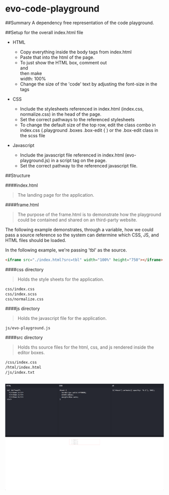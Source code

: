 # evo-code-playground

##Summary
A dependency free representation of the code playground.

##Setup for the overall index.html file

* HTML
    * Copy everything inside the body tags from index.html
    * Paste that into the html of the page.
    * To just show the HTML box, comment out <div id="box2" class="box"> and <div id="box3" class="box"> then make <div id="box1" class="box width-full"> width: 100%
    * Change the size of the 'code' text by adjusting the font-size in the <div class="code-block"> tags

* CSS
    * Include the stylesheets referenced in index.html (index.css, normalize.css) in the head of the page.
    * Set the correct pathways to the referenced stylesheets
    * To change the default size of the top row, edit the class combo in index.css (.playground .boxes .box-edit { ) or the .box-edit class in the scss file

* Javascript
    * Include the javascript file referenced in index.html (evo-playground.js) in a script tag on the page.
    * Set the correct pathway to the referenced javascript file.


##Structure

####index.html
>The landing page for the application.

####frame.html
>The purpose of the frame.html is to demonstrate how the playground could be contained and shared on an third-party website.

The following example demonstrates, through a variable, how we could pass a source reference so the system can determine which CSS, JS, and HTML files should be loaded.

In the following example, we're passing 'tbl' as the source.

```html
<iframe src="./index.html?src=tbl" width="100%" height="750"></iframe>
```

####css directory
>Holds the style sheets for the application.
````shell
css/index.css
css/index.scss
css/normalize.css
````

####js directory
>Holds the javascript file for the application.
````shell
js/evo-playground.js
````
####src directory
>Holds ths source files for the html, css, and js rendered inside the editor boxes.
````shell
/css/index.css
/html/index.html
/js/index.txt
````

##
![Code Playground](./img/evo-cp-screenshot.png "Code Playground")
